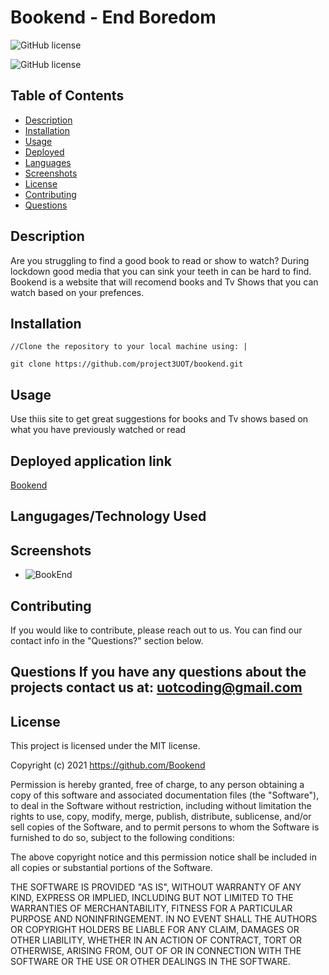 # Bookend - End Boredom

![GitHub license](https://img.shields.io/badge/license-MIT-ff69b4.svg)

![GitHub license](https://img.shields.io/badge/license-MIT-ff69b4.svg)

## Table of Contents 

- [Description](#description)
- [Installation](#installation)
- [Usage](#usage)
- [Deployed](#deployed)
- [Languages](#languages)
- [Screenshots](#screenshots)
- [License](#license)
- [Contributing](#contributing)
- [Questions](#questions)

## Description
Are you struggling to find a good book to read or show to watch? During lockdown good media that you can sink your teeth in can be hard to find. Bookend is a website that will recomend books and Tv Shows that you can watch based on your prefences. 

## Installation
```
//Clone the repository to your local machine using: |

git clone https://github.com/project3UOT/bookend.git

```

## Usage 
Use thiis site to get great suggestions for books and Tv shows based on what you have previously watched or read

## Deployed application link
[Bookend](http://bookend-recommendations.herokuapp.com/)

## Langugages/Technology Used

## Screenshots
- ![BookEnd](https://user-images.githubusercontent.com/71106177/119247106-155d9180-bb55-11eb-8cfc-9777d0972e66.png)

## Contributing
If you would like to contribute, please reach out to us. You can find our contact info in the "Questions?" section below.

## Questions If you have any questions about the projects contact us at: uotcoding@gmail.com

## License
This project is licensed under the MIT license.

Copyright (c) 2021 https://github.com/Bookend

Permission is hereby granted, free of charge, to any person obtaining a copy of this software and associated documentation files (the "Software"), to deal in the Software without restriction, including without limitation the rights to use, copy, modify, merge, publish, distribute, sublicense, and/or sell copies of the Software, and to permit persons to whom the Software is furnished to do so, subject to the following conditions:

The above copyright notice and this permission notice shall be included in all copies or substantial portions of the Software.

THE SOFTWARE IS PROVIDED "AS IS", WITHOUT WARRANTY OF ANY KIND, EXPRESS OR IMPLIED, INCLUDING BUT NOT LIMITED TO THE WARRANTIES OF MERCHANTABILITY, FITNESS FOR A PARTICULAR PURPOSE AND NONINFRINGEMENT. IN NO EVENT SHALL THE AUTHORS OR COPYRIGHT HOLDERS BE LIABLE FOR ANY CLAIM, DAMAGES OR OTHER LIABILITY, WHETHER IN AN ACTION OF CONTRACT, TORT OR OTHERWISE, ARISING FROM, OUT OF OR IN CONNECTION WITH THE SOFTWARE OR THE USE OR OTHER DEALINGS IN THE SOFTWARE.

